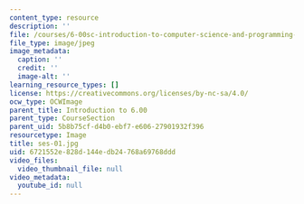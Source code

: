 ```yaml
---
content_type: resource
description: ''
file: /courses/6-00sc-introduction-to-computer-science-and-programming-spring-2011/6721552e828d144edb24768a69768ddd_ses-01.jpg
file_type: image/jpeg
image_metadata:
  caption: ''
  credit: ''
  image-alt: ''
learning_resource_types: []
license: https://creativecommons.org/licenses/by-nc-sa/4.0/
ocw_type: OCWImage
parent_title: Introduction to 6.00
parent_type: CourseSection
parent_uid: 5b8b75cf-d4b0-ebf7-e606-27901932f396
resourcetype: Image
title: ses-01.jpg
uid: 6721552e-828d-144e-db24-768a69768ddd
video_files:
  video_thumbnail_file: null
video_metadata:
  youtube_id: null
---
```

